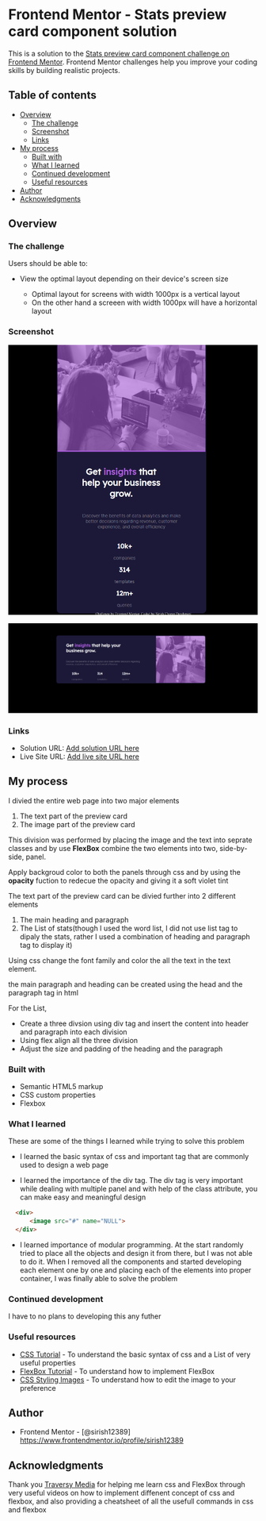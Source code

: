 # Frontend Mentor - Stats preview card component solution

This is a solution to the [Stats preview card component challenge on Frontend Mentor](https://www.frontendmentor.io/challenges/stats-preview-card-component-8JqbgoU62). Frontend Mentor challenges help you improve your coding skills by building realistic projects. 

## Table of contents

- [Overview](#overview)
  - [The challenge](#the-challenge)
  - [Screenshot](#screenshot)
  - [Links](#links)
- [My process](#my-process)
  - [Built with](#built-with)
  - [What I learned](#what-i-learned)
  - [Continued development](#continued-development)
  - [Useful resources](#useful-resources)
- [Author](#author)
- [Acknowledgments](#acknowledgments)

## Overview

### The challenge

Users should be able to:

- View the optimal layout depending on their device's screen size

  - Optimal layout for screens with width 1000px is a vertical layout
  - On the other hand a screeen with width 1000px will have a horizontal layout

### Screenshot
![](design/My-design-moblie.png)


![](design/My-Design-desktop.png)

### Links

- Solution URL: [Add solution URL here](https://your-solution-url.com)
- Live Site URL: [Add live site URL here](https://your-live-site-url.com)

## My process

I divied the entire web page into two major elements
  
  1) The text part of the preview card
  2) The image part of the preview card

This division was performed by placing the image and the text into seprate classes and by use **FlexBox** combine the two elements into two, side-by-side, panel.

Apply backgroud color to both the panels through css and by using the **opacity** fuction to redecue the opacity and giving it a soft violet tint

The text part of the preview card can be divied further into 2 different elements

  1) The main heading and paragraph
  2) The List of stats(though I used the word list, I did not use list tag to dipaly the stats, rather I used a combination of heading and paragraph tag to display it)

Using css change the font family and color the all the text in the text element.

the main paragraph and heading can be created using the head and the paragraph tag in html

For the List, 
  - Create a three divsion using div tag and insert the content into header and paragraph into each division
  - Using flex align all the three division
  - Adjust the size and padding of the heading and the paragraph



### Built with

- Semantic HTML5 markup
- CSS custom properties
- Flexbox

### What I learned
These are some of the things I learned while trying to solve this problem

- I learned the basic syntax of css and important tag that are commonly used to design a web page

- I learned the importance of the div tag. The div tag is very important while dealing with multiple panel and with help of the class attribute, you can make easy and meaningful design  

```html
  <div>
      <image src="#" name="NULL">
  </div>
```
 - I learned importance of modular programming. At the start randomly tried to place all the objects and design it from there, but I was not able to do it. When I removed all the components and started developing each element one by one and placing each of the elements into proper container, I was finally able to solve the problem

### Continued development
I have to no plans to developing this any futher

### Useful resources

- [CSS Tutorial](https://www.youtube.com/watch?v=yfoY53QXEnI&t=243s) - To understand the basic syntax of css and a List of very useful properties
- [FlexBox Tutorial](https://www.youtube.com/watch?v=JJSoEo8JSnc) - To understand how to implement FlexBox
- [CSS Styling Images](https://www.w3schools.com/css/css3_images.asp) - To understand how to edit the image to your preference


## Author

- Frontend Mentor - [@sirish12389] https://www.frontendmentor.io/profile/sirish12389


## Acknowledgments
Thank you [Traversy Media](https://www.youtube.com/user/TechGuyWeb) for helping me learn css and FlexBox through very useful videos on how to implement diffenent concept of css and flexbox, and also providing a cheatsheet of all the usefull commands in css and flexbox
